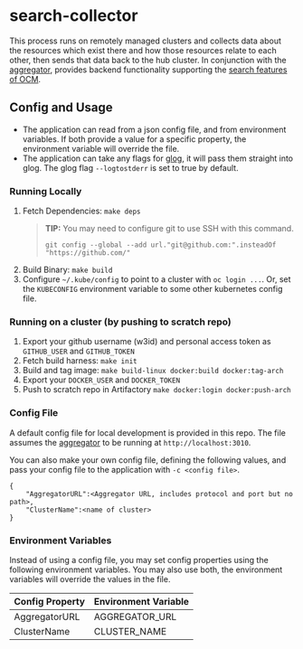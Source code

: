 # search-collector

This process runs on remotely managed clusters and collects data about the resources which exist there and how those resources relate to each other, then sends that data back to the hub cluster. In conjunction with the [aggregator](https://github.com/open-cluster-management/search-aggregator), provides backend functionality supporting the [search features of OCM](https://github.com/open-cluster-management/search/blob/master/feature-spec/search.md).


## Config and Usage
- The application can read from a json config file, and from environment variables. If both provide a value for a specific property, the environment variable will override the file.
- The application can take any flags for [glog](https://github.com/golang/glog), it will pass them straight into glog. The glog flag `--logtostderr` is set to true by default.

### Running Locally
1. Fetch Dependencies: `make deps`
    > **TIP:** You may need to configure git to use SSH with this command. 
    >
    > `git config --global --add url."git@github.com:".insteadOf "https://github.com/"`
2. Build Binary: `make build`
3. Configure `~/.kube/config` to point to a cluster with `oc login ...`. Or, set the `KUBECONFIG` environment variable to some other kubernetes config file.

### Running on a cluster (by pushing to scratch repo)
1. Export your github username (w3id) and personal access token as `GITHUB_USER` and `GITHUB_TOKEN`
2. Fetch build harness: `make init`
3. Build and tag image: `make build-linux docker:build docker:tag-arch`
4. Export your `DOCKER_USER` and `DOCKER_TOKEN`
5. Push to scratch repo in Artifactory `make docker:login docker:push-arch`

### Config File
A default config file for local development is provided in this repo. The file assumes the [aggregator](https://github.com/open-cluster-management/search-aggregator) to be running at `http://localhost:3010`. 

You can also make your own config file, defining the following values, and pass your config file to the application with `-c <config file>`. 

```
{
    "AggregatorURL":<Aggregator URL, includes protocol and port but no path>,
    "ClusterName":<name of cluster>
}
```

### Environment Variables
Instead of using a config file, you may set config properties using the following environment variables. You may also use both, the environment variables will override the values in the file.

| Config Property  | Environment Variable |
| -------------    | -------------        |
| AggregatorURL    | AGGREGATOR_URL       |
| ClusterName      | CLUSTER_NAME         |
